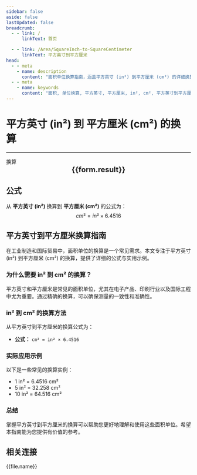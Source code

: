 ```yaml
---
sidebar: false
aside: false
lastUpdated: false
breadcrumb:
  - - link: /
      linkText: 首页

  - - link: /Area/SquareInch-to-SquareCentimeter
      linkText: 平方英寸到平方厘米
head:
  - - meta
    - name: description
      content: "面积单位换算指南，涵盖平方英寸 (in²) 到平方厘米 (cm²) 的详细换算公式与说明。"
  - - meta
    - name: keywords
      content: "面积, 单位换算, 平方英寸, 平方厘米, in², cm², 平方英寸到平方厘米, 面积换算指南, 平方英寸到平方厘米换算, in²到cm²换算, 平方英寸转平方厘米, 英寸平方到平方厘米, 平方英寸平方厘米换算器, in²转cm², 平方英寸换算平方厘米, 英寸平方转平方厘米, 平方英寸到平方厘米转换, in²平方厘米换算, 平方英寸平方厘米计算, 英寸平方平方厘米换算, 平方英寸转换平方厘米, in²到平方厘米, 平方英寸平方厘米转换器, 英寸平方到平方厘米换算, 平方英寸平方厘米换算公式, in²转换平方厘米, 平方英寸到平方厘米计算, 英寸平方转换平方厘米, 平方英寸平方厘米换算表, in²平方厘米转换, 平方英寸转平方厘米计算, 英寸平方平方厘米转换, 平方英寸到平方厘米换算工具, in²到平方厘米换算, 平方英寸平方厘米单位换算, 面积换算"
---
```

# 平方英寸 (in²) 到 平方厘米 (cm²) 的换算
---
<script setup>
import { onMounted, reactive, inject, ref } from 'vue'
import { NButton, NForm, NFormItem, NInput, NInputNumber, NSelect, NCard, useMessage,NGrid ,NGi } from 'naive-ui'
import { defineClientComponent } from 'vitepress'
import { Area } from '../files';

const convert = inject('convert')

const form = reactive({
  number: null,
  result: '',
})

const convertHandler = () => {
  if (form.number !== null && !isNaN(form.number)) {
    const convertedValue = parseFloat(form.number) * 6.4516
    form.result = `${form.number}in² = ${convertedValue.toFixed(2)}cm²`
  } else {
    form.result = '请输入有效的数值。'
  }
}
</script>

<n-form size="large" :model="form">
  <n-form-item label="平方英寸 (in²)">
    <n-input-number v-model:value="form.number" placeholder="输入平方英寸" style="width: 100%" />
  </n-form-item>
  <n-form-item>
    <n-button type="info" @click="convertHandler" block>换算</n-button>
  </n-form-item>
</n-form>

<n-card  embedded :bordered="false" hoverable>
  <div  style="text-align:center;font-size:20px;">
    <strong>{{form.result}}</strong>
  </div>
</n-card>

## 公式

从 **平方英寸 (in²)** 换算到 **平方厘米 (cm²)** 的公式为：
$$ cm² = in² \times 6.4516 $$

## 平方英寸到平方厘米换算指南

在工业制造和国际贸易中，面积单位的换算是一个常见需求。本文专注于平方英寸 (in²) 到平方厘米 (cm²) 的换算，提供了详细的公式与实用示例。

### 为什么需要 in² 到 cm² 的换算？

平方英寸和平方厘米是常见的面积单位，尤其在电子产品、印刷行业以及国际工程中尤为重要。通过精确的换算，可以确保测量的一致性和准确性。

### in² 到 cm² 的换算方法

从平方英寸到平方厘米的换算公式为：

- **公式：** `cm² = in² × 6.4516`

### 实际应用示例

以下是一些常见的换算实例：

- 1 in² = 6.4516 cm²
- 5 in² = 32.258 cm²
- 10 in² = 64.516 cm²

### 总结

掌握平方英寸到平方厘米的换算可以帮助您更好地理解和使用这些面积单位。希望本指南能为您提供有价值的参考。

## 相关连接
<n-grid x-gap="12" :cols="2">
  <n-gi v-for="(file, index) in Area" :key="index">
    <n-button
      text
      tag="a"
      :href="file.path"
      type="info"
    >
      {{file.name}}
    </n-button>
  </n-gi>
</n-grid>